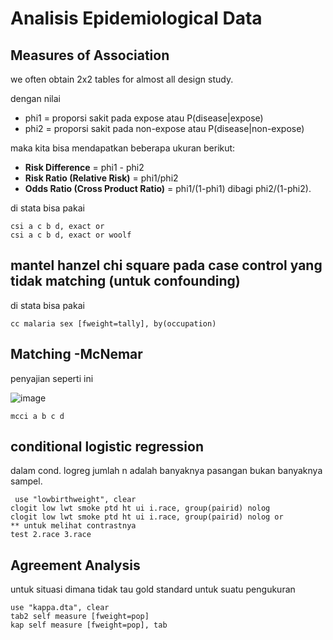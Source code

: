 # Analisis Epidemiological Data

## Measures of Association
we often obtain 2x2 tables for almost all design study.

dengan nilai
- phi1 = proporsi sakit pada expose atau P(disease|expose)
- phi2 = proporsi sakit pada non-expose atau P(disease|non-expose)

maka kita bisa mendapatkan beberapa ukuran berikut:
- **Risk Difference** = phi1 - phi2
- **Risk Ratio (Relative Risk)** = phi1/phi2
- **Odds Ratio (Cross Product Ratio)** = phi1/(1-phi1) dibagi phi2/(1-phi2).

di stata bisa pakai
```
csi a c b d, exact or
csi a c b d, exact or woolf
```

## mantel hanzel chi square pada case control yang tidak matching (untuk confounding)
di stata bisa pakai

```
cc malaria sex [fweight=tally], by(occupation)
```

## Matching -McNemar
penyajian seperti ini

![image](https://github.com/user-attachments/assets/26f0da5f-2836-4000-805f-8083d10d511c)

```
mcci a b c d
```
## conditional logistic regression

dalam cond. logreg jumlah n adalah banyaknya pasangan bukan banyaknya sampel.

```
 use "lowbirthweight", clear
clogit low lwt smoke ptd ht ui i.race, group(pairid) nolog
clogit low lwt smoke ptd ht ui i.race, group(pairid) nolog or
** untuk melihat contrastnya
test 2.race 3.race
```

## Agreement Analysis
untuk situasi dimana tidak tau gold standard untuk suatu pengukuran

```
use "kappa.dta", clear
tab2 self measure [fweight=pop]
kap self measure [fweight=pop], tab
```
